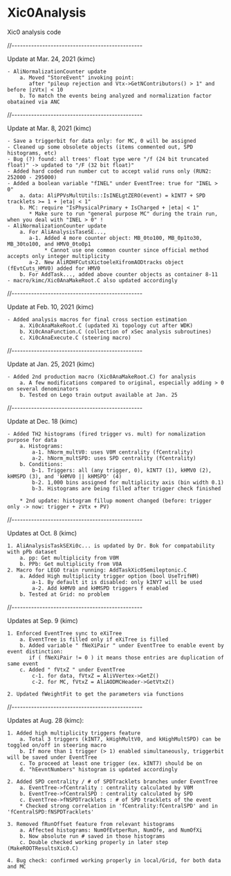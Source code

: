 # Xic0Analysis
Xic0 analysis code

//-----------------------------------------------

Update at Mar. 24, 2021 (kimc)

	- AliNormalizationCounter update
		a. Moved "StoreEvent" invoking point:
		   after "pileup rejection and Vtx->GetNContributors() > 1" and before |zVtx| < 10
		b. To match the events being analyzed and normalization factor obatained via ANC

//-----------------------------------------------

Update at Mar. 8, 2021 (kimc)

	- Save a triggerbit for data only: for MC, 0 will be assigned
	- Cleaned up some obsolete objects (items commented out, SPD histograms, etc)
	- Bug (?) found: all trees' float type were "/f (24 bit truncated float)" -> updated to "/F (32 bit float)"
	- Added hard coded run number cut to accept valid runs only (RUN2: 252000 - 295000)
	- Added a boolean variable "fINEL" under EventTree: true for "INEL > 0"
		a. data: AliPPVsMultUtils::IsINELgtZERO(event) = kINT7 + SPD tracklets >= 1 + |eta| < 1"
		b. MC: require "IsPhysicalPrimary + IsCharged + |eta| < 1"
		   * Make sure to run "general purpose MC" during the train run, when you deal with "INEL > 0" !
	- AliNormalizationCounter update
		a. For AliAnalysisTaseSE...,
		   a-1. Added 4 more counter object: MB_0to100, MB_0p1to30, MB_30to100, and HMV0_0to0p1
		        * Cannot use one common counter since official method accepts only integer multiplicity
		   a-2. New AliRDHFCutsXictoeleXifromAODtracks object (fEvtCuts_HMV0) added for HMV0
		b. For AddTask..., added above counter objects as container 8-11
	- macro/kimc/Xic0AnaMakeRoot.C also updated accordingly

//-----------------------------------------------

Update at Feb. 10, 2021 (kimc)

	- Added analysis macros for final cross section estimation
		a. Xi0cAnaMakeRoot.C (updated Xi topology cut after WDK)
		b. Xi0cAnaFunction.C (collection of xSec analysis subroutines)
		c. Xi0cAnaExecute.C (steering macro)

//-----------------------------------------------

Update at Jan. 25, 2021 (kimc)

	- Added 2nd production macro (Xic0AnaMakeRoot.C) for analysis
		a. A few modifications compared to original, especially adding > 0 on several denominators
		b. Tested on Lego train output available at Jan. 25

//-----------------------------------------------

Update at Dec. 18 (kimc)

	- Added TH2 histograms (fired trigger vs. mult) for nomalization purpose for data
		a. Histograms:
			a-1. hNorm_multV0: uses V0M centrality (fCentrality)
			a-2. hNorm_multSPD: uses SPD centrality (fCentrality)
		b. Conditions:
			b-1. Triggers: all (any trigger, 0), kINT7 (1), kHMV0 (2), kHMSPD (3), and 'kHMV0 || kHMSPD' (4)
			b-2. 1,000 bins assigned for multiplicity axis (bin width 0.1)
			b-3. Histograms are being filled after trigger check finished

		* 2nd update: histogram fillup moment changed (before: trigger only -> now: trigger + zVtx + PV)

//-----------------------------------------------

Updates at Oct. 8 (kimc)

	1. AliAnalysisTaskSEXi0c... is updated by Dr. Bok for compatability with pPb dataset
		a. pp: Get multiplicity from V0M
		b. PPb: Get multiplicity from V0A
	2. Macro for LEGO train running: AddTaskXic0Semileptonic.C
		a. Added High multiplicity trigger option (bool UseTrifHM)
			a-1. By default it is disabled: only kINY7 will be used
			a-2. Add kHMV0 and kHMSPD triggers f enabled
		b. Tested at Grid: no problem

//-----------------------------------------------

Updates at Sep. 9 (kimc)

	1. Enforced EventTree sync to eXiTree
		a. EventTree is filled only if eXiTree is filled
		b. Added variable " fNeXiPair " under EventTree to enable event by event distinction:
		   if ( fNeXiPair != 0 ) it means those entries are duplication of same event
		c. Added " fVtxZ " under EventTree
			c-1. for data, fVtxZ = AliVVertex->GetZ()
			c-2. for MC, fVtxZ = AliAODMCHeader->GetVtxZ()

	2. Updated fWeightFit to get the parameters via functions

//-----------------------------------------------

Updates at Aug. 28 (kimc):

	1. Added high multiplicity triggers feature
		a. Total 3 triggers (kINT7, kHighMultV0, and kHighMultSPD) can be toggled on/off in steering macro
		b. If more than 1 trigger (> 1) enabled simultaneously, triggerbit will be saved under EventTree
		c. To proceed at least one trigger (ex. kINT7) should be on
		d. "hEevntNumbers" histogram is updated accordingly

	2. Added SPD centrality / # of SPDTracklets branches under EventTree
		a. EventTree->fCentrality : centrality calculated by V0M
		b. EventTree->fCentralSPD : centrality calculated by SPD
		c. EventTree->fNSPDTracklets : # of SPD tracklets of the event
		* Checked strong correlation in 'fCentrality:fCentralSPD' and in 'fCentralSPD:fNSPDTracklets'

	3. Removed fRunOffset feature from relevant histograms
		a. Affected histograms: NumOfEvtperRun, NumOfe, and NumOfXi
		b. Now absolute run # saved in those histograms
		c. Double checked working properly in later step (MakeROOTResultsXic0.C)

	4. Bug check: confirmed working properly in local/Grid, for both data and MC

